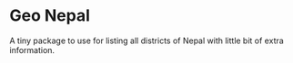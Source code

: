 # Geo Nepal

A tiny package to use for listing all districts of Nepal with little bit of extra information.